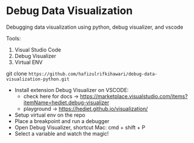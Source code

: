 # Debug Data Visualization
Debugging data visualization using python, debug visualizer, and vscode

Tools:
  1. Visual Studio Code
  2. Debug Visualizer
  3. Virtual ENV
  
git clone ```https://github.com/hafizulrifkihawari/debug-data-visualization-python.git```

- Install extension Debug Visualizer on VSCODE:
    - check here for docs -> https://marketplace.visualstudio.com/items?itemName=hediet.debug-visualizer
    - playground -> https://hediet.github.io/visualization/
- Setup virtual env on the repo
- Place a breakpoint and run a debugger
- Open Debug Visualizer, shortcut Mac: cmd + shift + P
- Select a variable and watch the magic!

